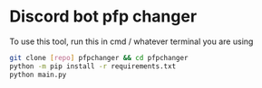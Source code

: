 # Discord bot pfp changer

To use this tool, run this in cmd / whatever terminal you are using

```sh
git clone [repo] pfpchanger && cd pfpchanger
python -m pip install -r requirements.txt
python main.py
```
